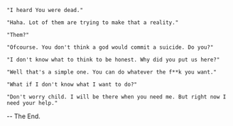    "I heard You were dead."

    "Haha. Lot of them are trying to make that a reality."

    "Them?"

    "Ofcourse. You don't think a god would commit a suicide. Do you?"

    "I don't know what to think to be honest. Why did you put us here?"

    "Well that's a simple one. You can do whatever the f**k you want."

    "What if I don't know what I want to do?"

    "Don't worry child. I will be there when you need me. But right now I need your help."

-- The End.    